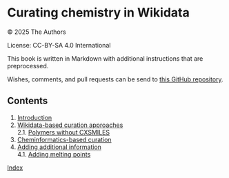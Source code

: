 # Curating chemistry in Wikidata

© 2025 The Authors

License: CC-BY-SA 4.0 International

This book is written in Markdown with additional instructions that are preprocessed.

Wishes, comments, and pull requests can be send to
[this GitHub repository](https://github.com/BlueObelisk/wikidata-chemistry-curation).

## Contents

1. [Introduction](intro.md) <br />
2. [Wikidata-based curation approaches](sparql.md) <br />
2.1. [Polymers without CXSMILES](sparql.md#polymers-without-cxsmiles) <br />
3. [Cheminformatics-based curation](cheminf.md) <br />
4. [Adding additional information](adding.md) <br />
4.1. [Adding melting points](adding.md#adding-melting-points) <br />

[Index](indexList.md) <br />
